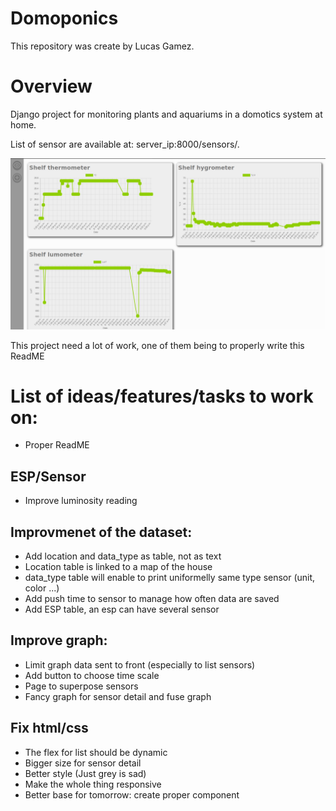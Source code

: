 # Domoponics
This repository was create by Lucas Gamez.

# Overview
Django project for monitoring plants and aquariums in a domotics system at home.

List of sensor are available at: server_ip:8000/sensors/.

![Current front page listing all sensors](overview.png)

This project need a lot of work, one of them being to properly write this ReadME



 # List of ideas/features/tasks to work on:

* Proper ReadME
## ESP/Sensor
* Improve luminosity reading
## Improvmenet of the dataset:
* Add location and data_type as table, not as text
* Location table is linked to a map of the house
* data_type table will enable to print uniformelly same type sensor (unit, color ...)
* Add push time to sensor to manage how often data are saved
* Add ESP table, an esp can have several sensor
## Improve graph:
* Limit graph data sent to front (especially to list sensors)
* Add button to choose time scale
* Page to superpose sensors
* Fancy graph for sensor detail and fuse graph
## Fix html/css
* The flex for list should be dynamic
* Bigger size for sensor detail
* Better style (Just grey is sad)
* Make the whole thing responsive
* Better base for tomorrow: create proper component
